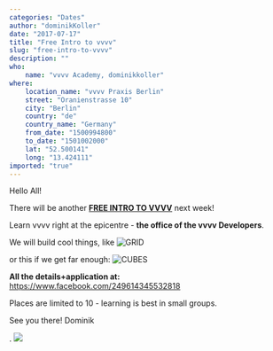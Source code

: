 ```yaml
---
categories: "Dates"
author: "dominikKoller"
date: "2017-07-17"
title: "Free Intro to vvvv"
slug: "free-intro-to-vvvv"
description: ""
who: 
    name: "vvvv Academy, dominikkoller"
where: 
    location_name: "vvvv Praxis Berlin"
    street: "Oranienstrasse 10"
    city: "Berlin"
    country: "de"
    country_name: "Germany"
    from_date: "1500994800"
    to_date: "1501002000"
    lat: "52.500141"
    long: "13.424111"
imported: "true"
---
```



Hello All!

There will be another **[FREE INTRO TO VVVV](https://www.facebook.com/249614345532818)** next week!

Learn vvvv right at the epicentre - **the office of the vvvv Developers**.

We will build cool things, like
![GRID](smallGrid_min_0.gif) 

or this if we get far enough:
![CUBES](cubesShort_min_0.gif) 


**All the details+application at:**
https://www.facebook.com/249614345532818

Places are limited to 10 - learning is best in small groups.

See you there!
Dominik

.
![](vvvv-academy_favicon.jpg) 

